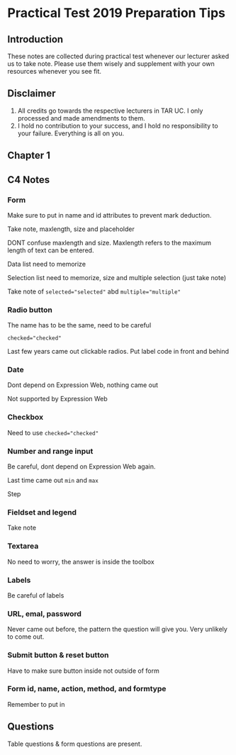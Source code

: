 # Practical Test 2019 Preparation Tips

## Introduction

These notes are collected during practical test whenever our lecturer asked us to take note. Please use them wisely and supplement with your own resources whenever you see fit.

## Disclaimer

1. All credits go towards the respective lecturers in TAR UC. I only processed and made amendments to them.
2. I hold no contribution to your success, and I hold no responsibility to your failure. Everything is all on you.

## Chapter 1



## C4 Notes

### Form

Make sure to put in name and id attributes to prevent mark deduction.

Take note, maxlength, size and placeholder

DONT confuse maxlength and size. Maxlength refers to the maximum length of text can be entered. 

Data list need to memorize

Selection list need to memorize, size and multiple selection (just take note)

Take note of `selected="selected"` abd `multiple="multiple"`

### Radio button

The name has to be the same, need to be careful

`checked="checked"`

Last few years came out clickable radios. Put label code in front and behind

### Date

Dont depend on Expression Web, nothing came out

Not supported by Expression Web

### Checkbox

Need to use `checked="checked"`

### Number and range input

Be careful, dont depend on Expression Web again.

Last time came out `min` and `max`

Step

### Fieldset and legend

Take note

### Textarea

No need to worry, the answer is inside the toolbox


### Labels

Be careful of labels

### URL, emal, password

Never came out before, the pattern the question will give you. Very unlikely to come out.

### Submit button & reset button

Have to make sure button inside not outside of form

### Form id, name, action, method, and formtype

Remember to put in

## Questions

Table questions & form questions are present.



